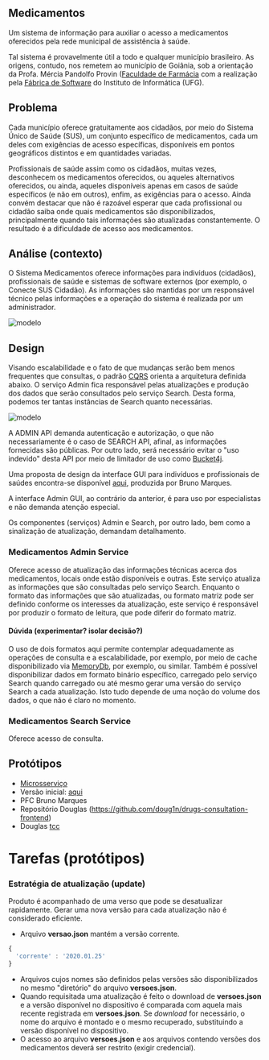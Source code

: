 ## Medicamentos

Um sistema de informação para auxiliar o acesso a medicamentos oferecidos
pela rede municipal de assistência à saúde. 

Tal sistema é provavelmente útil a todo e qualquer município brasileiro. As origens,
contudo, nos remetem ao município de Goiânia, sob a orientação da Profa. Mércia Pandolfo Provin ([Faculdade de Farmácia](https://www.farmacia.ufg.br/)
com a realização pela [Fábrica de Software](https://ww2.inf.ufg.br/fabrica/) do Instituto de Informática (UFG).

## Problema

Cada município oferece gratuitamente aos cidadãos, por meio do Sistema Único de Saúde (SUS), um conjunto específico de medicamentos, cada um deles com exigências de acesso específicas, disponíveis em pontos geográficos distintos e em quantidades variadas.

Profissionais de saúde assim como os cidadãos, muitas vezes, desconhecem os medicamentos oferecidos, ou aqueles alternativos oferecidos, ou ainda, aqueles disponíveis apenas em casos de saúde específicos (e não em outros), enfim, as exigências para o acesso. Ainda convém destacar que não é razoável esperar que cada profissional ou cidadão saiba onde quais medicamentos são disponibilizados,
principalmente quando tais informações são atualizadas constantemente. O resultado é
a dificuldade de acesso aos medicamentos.

## Análise (contexto)

O Sistema Medicamentos oferece informações para indivíduos (cidadãos),
profissionais de saúde e sistemas de software externos (por exemplo, o Conecte SUS Cidadão). As informações são mantidas
por um responsável técnico pelas informações e a operação do sistema é realizada
por um administrador.

![modelo](http://www.plantuml.com/plantuml/proxy?cache=no&src=https://raw.githubusercontent.com/kyriosdata/medicamentos/master/UML/contexto.puml)

## Design

Visando escalabilidade e o fato de que mudanças serão bem
menos frequentes que consultas, o padrão [CQRS](https://martinfowler.com/bliki/CQRS.html) orienta a arquitetura
definida abaixo. O serviço Admin fica responsável pelas
atualizações e produção dos dados que serão consultados
pelo serviço Search. Desta forma, podemos ter tantas
instâncias de Search quanto necessárias.

![modelo](http://www.plantuml.com/plantuml/proxy?cache=no&src=https://raw.githubusercontent.com/kyriosdata/medicamentos/master/UML/design.puml)

A ADMIN API demanda autenticação e
autorização, o que não necessariamente é o caso de SEARCH API, afinal, as informações fornecidas são públicas.
Por outro lado, será necessário evitar o "uso indevido"
desta API por meio de limitador de uso como [Bucket4j](https://github.com/vladimir-bukhtoyarov/bucket4j).

Uma proposta de design da interface GUI para indivíduos e profissionais de saúdes encontra-se disponível [aqui](https://xd.adobe.com/view/15d4b16b-5017-47b0-9fc9-3dc1e916f2b7-4087/?fullscreen), produzida por Bruno Marques.

A interface Admin GUI, ao contrário da anterior, é para uso
por especialistas e não demanda atenção especial.

Os componentes (serviços) Admin e Search, por outro lado,
bem como a sinalização de atualização, demandam detalhamento.

### Medicamentos Admin Service

Oferece acesso de atualização das informações técnicas acerca
dos medicamentos, locais onde estão disponíveis e outras.
Este serviço atualiza as informações que são consultadas
pelo serviço Search. Enquanto o formato das informações que são atualizadas, ou formato matriz pode ser definido conforme
os interesses da atualização, este serviço é responsável por
produzir o formato de leitura, que pode diferir do formato
matriz.

#### Dúvida (experimentar? isolar decisão?)

O uso de dois formatos aqui permite contemplar adequadamente
as operações de consulta e a escalabilidade, por exemplo,
por meio de cache disponibilizado via [MemoryDb](https://aws.amazon.com/memorydb/), por exemplo, ou similar. Também é possível disponibilizar dados em formato binário específico, carregado pelo serviço Search quando carregado ou até mesmo
gerar uma versão do serviço Search a cada atualização. Isto
tudo depende de uma noção do volume dos dados, o que não é
claro no momento.

### Medicamentos Search Service

Oferece acesso de consulta.

## Protótipos

- [Microsserviço](https://github.com/tonymfreitas/medicaments-tcc-ufg)
- Versão inicial: [aqui](https://xd.adobe.com/view/15d4b16b-5017-47b0-9fc9-3dc1e916f2b7-4087/?fullscreen)
- PFC Bruno Marques
- Repositório Douglas (https://github.com/doug1n/drugs-consultation-frontend)
- Douglas [tcc](documentos/tcc-douglas-vieira.pdf)

# Tarefas (protótipos)

### Estratégia de atualização (update)

Produto é acompanhado de uma verso que pode se desatualizar rapidamente. Gerar uma nova versão para cada atualização não é considerado eficiente.

- Arquivo **versao.json** mantém a versão corrente.

```javascript
{
  'corrente' : '2020.01.25'
}
```

- Arquivos cujos nomes são definidos pelas versões são disponibilizados no mesmo "diretório" do arquivo **versoes.json**.
- Quando requisitada uma atualização é feito o download de **versoes.json** e a versão disponível no dispositivo é comparada com aquela mais recente registrada em **versoes.json**. Se _download_ for necessário, o nome do arquivo é montado e o mesmo recuperado, substituindo a versão disponível no dispositivo.
- O acesso ao arquivo **versoes.json** e aos arquivos contendo versões dos medicamentos deverá ser restrito (exigir credencial).
